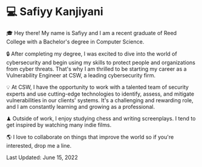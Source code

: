 💻 Safiyy Kanjiyani 
======

🎓 Hey there! My name is Safiyy and I am a recent graduate of Reed College with a Bachelor's degree in Computer Science.

🔒 After completing my degree, I was excited to dive into the world of cybersecurity and begin using my skills to protect people and organizations from cyber threats. That's why I am thrilled to be starting my career as a Vulnerability Engineer at CSW, a leading cybersecurity firm.

💡 At CSW, I have the opportunity to work with a talented team of security experts and use cutting-edge technologies to identify, assess, and mitigate vulnerabilities in our clients' systems. It's a challenging and rewarding role, and I am constantly learning and growing as a professional.

♟ Outside of work, I enjoy studying chess and writing screenplays. I tend to get inspired by watching many indie films. 

🌎 I love to collaborate on things that improve the world so if you're interested, drop me a line. 

Last Updated: June 15, 2022
